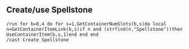 ## Create/use Spellstone
```
/run for b=0,4 do for s=1,GetContainerNumSlots(b,s)do local n=GetContainerItemLink(b,s)if n and (strfind(n,"Spellstone"))then UseContainerItem(b,s,1)end end end
/cast Create Spellstone
``` 